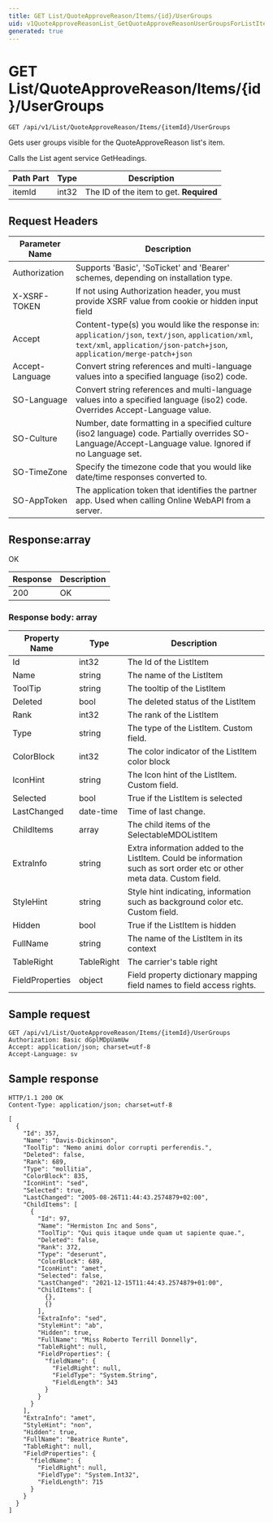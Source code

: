 ```yaml
---
title: GET List/QuoteApproveReason/Items/{id}/UserGroups
uid: v1QuoteApproveReasonList_GetQuoteApproveReasonUserGroupsForListItem
generated: true
---
```


# GET List/QuoteApproveReason/Items/{id}/UserGroups

```http
GET /api/v1/List/QuoteApproveReason/Items/{itemId}/UserGroups
```

Gets user groups visible for the QuoteApproveReason list's item.


Calls the List agent service GetHeadings.





| Path Part | Type | Description |
|-----------|------|-------------|
| itemId | int32 | The ID of the item to get. **Required** |



## Request Headers

| Parameter Name | Description |
|----------------|-------------|
| Authorization  | Supports 'Basic', 'SoTicket' and 'Bearer' schemes, depending on installation type. |
| X-XSRF-TOKEN   | If not using Authorization header, you must provide XSRF value from cookie or hidden input field |
| Accept         | Content-type(s) you would like the response in: `application/json`, `text/json`, `application/xml`, `text/xml`, `application/json-patch+json`, `application/merge-patch+json` |
| Accept-Language | Convert string references and multi-language values into a specified language (iso2) code. |
| SO-Language | Convert string references and multi-language values into a specified language (iso2) code. Overrides Accept-Language value. |
| SO-Culture | Number, date formatting in a specified culture (iso2 language) code. Partially overrides SO-Language/Accept-Language value. Ignored if no Language set. |
| SO-TimeZone | Specify the timezone code that you would like date/time responses converted to. |
| SO-AppToken | The application token that identifies the partner app. Used when calling Online WebAPI from a server. |


## Response:array

OK

| Response | Description |
|----------------|-------------|
| 200 | OK |

### Response body: array

| Property Name | Type |  Description |
|----------------|------|--------------|
| Id | int32 | The Id of the ListItem |
| Name | string | The name of the ListItem |
| ToolTip | string | The tooltip of the ListItem |
| Deleted | bool | The deleted status of the ListItem |
| Rank | int32 | The rank of the ListItem |
| Type | string | The type of the ListItem. Custom field. |
| ColorBlock | int32 | The color indicator of the ListItem color block |
| IconHint | string | The Icon hint of the ListItem. Custom field. |
| Selected | bool | True if the ListItem is selected |
| LastChanged | date-time | Time of last change. |
| ChildItems | array | The child items of the SelectableMDOListItem |
| ExtraInfo | string | Extra information added to the ListItem. Could be information such as sort order etc or other meta data. Custom field. |
| StyleHint | string | Style hint indicating, information such as background color etc. Custom field. |
| Hidden | bool | True if the ListItem is hidden |
| FullName | string | The name of the ListItem in its context |
| TableRight | TableRight | The carrier's table right |
| FieldProperties | object | Field property dictionary mapping field names to field access rights. |

## Sample request

```http!
GET /api/v1/List/QuoteApproveReason/Items/{itemId}/UserGroups
Authorization: Basic dGplMDpUamUw
Accept: application/json; charset=utf-8
Accept-Language: sv
```

## Sample response

```http_
HTTP/1.1 200 OK
Content-Type: application/json; charset=utf-8

[
  {
    "Id": 357,
    "Name": "Davis-Dickinson",
    "ToolTip": "Nemo animi dolor corrupti perferendis.",
    "Deleted": false,
    "Rank": 689,
    "Type": "mollitia",
    "ColorBlock": 835,
    "IconHint": "sed",
    "Selected": true,
    "LastChanged": "2005-08-26T11:44:43.2574879+02:00",
    "ChildItems": [
      {
        "Id": 97,
        "Name": "Hermiston Inc and Sons",
        "ToolTip": "Qui quis itaque unde quam ut sapiente quae.",
        "Deleted": false,
        "Rank": 372,
        "Type": "deserunt",
        "ColorBlock": 689,
        "IconHint": "amet",
        "Selected": false,
        "LastChanged": "2021-12-15T11:44:43.2574879+01:00",
        "ChildItems": [
          {},
          {}
        ],
        "ExtraInfo": "sed",
        "StyleHint": "ab",
        "Hidden": true,
        "FullName": "Miss Roberto Terrill Donnelly",
        "TableRight": null,
        "FieldProperties": {
          "fieldName": {
            "FieldRight": null,
            "FieldType": "System.String",
            "FieldLength": 343
          }
        }
      }
    ],
    "ExtraInfo": "amet",
    "StyleHint": "non",
    "Hidden": true,
    "FullName": "Beatrice Runte",
    "TableRight": null,
    "FieldProperties": {
      "fieldName": {
        "FieldRight": null,
        "FieldType": "System.Int32",
        "FieldLength": 715
      }
    }
  }
]
```